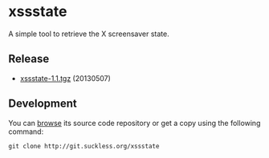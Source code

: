 xssstate
========
A simple tool to retrieve the X screensaver state. 

Release
-------

* [xssstate-1.1.tgz](http://dl.suckless.org/tools/xssstate-1.1.tar.gz)
  (20130507)

Development
-----------
You can [browse](http://git.suckless.org/xssstate) its source code repository
or get a copy using the following command:

	git clone http://git.suckless.org/xssstate


